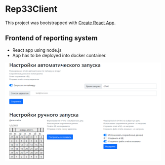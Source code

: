 # Rep33Client

This project was bootstrapped with [Create React App](https://github.com/facebook/create-react-app).

## Frontend of reporting system

- React app using node.js
- App has to be deployed into docker container.

![dashboard](dashboard.png)